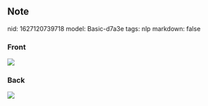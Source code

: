 ## Note
nid: 1627120739718
model: Basic-d7a3e
tags: nlp
markdown: false

### Front
<img src="paste-c5d65ac0db43a96eca8806e826d34770444eb22b.jpg">

### Back
<img src="paste-970e7e1c62db19691aef9b6b34852cb9323eeb66.jpg">
